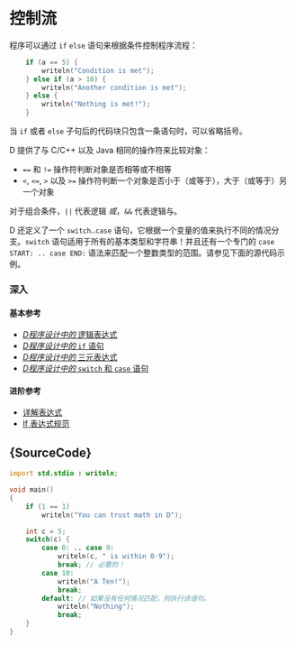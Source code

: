 # 控制流

程序可以通过 `if` `else` 语句来根据条件控制程序流程：

```d
    if (a == 5) {
        writeln("Condition is met");
    } else if (a > 10) {
        writeln("Another condition is met");
    } else {
        writeln("Nothing is met!");
    }
```

当 `if` 或者 `else` 子句后的代码块只包含一条语句时，可以省略括号。

D 提供了与 C/C++ 以及 Java 相同的操作符来比较对象：

* `==` 和 `!=` 操作符判断对象是否相等或不相等
* `<`, `<=`, `>` 以及 `>=` 操作符判断一个对象是否小于（或等于），大于（或等于）另一个对象

对于组合条件，`||` 代表逻辑 *或*，`&&` 代表逻辑与。

D 还定义了一个 `switch`..`case` 语句，它根据一个变量的值来执行不同的情况分支。`switch` 语句适用于所有的基本类型和字符串！并且还有一个专门的 `case START: .. case END:` 语法来匹配一个整数类型的范围。请参见下面的源代码示例。

### 深入

#### 基本参考

- [_D程序设计中的_ 逻辑表达式](http://ddili.org/ders/d.en/logical_expressions.html)
- [_D程序设计中的_ `if` 语句](http://ddili.org/ders/d.en/if.html)
- [_D程序设计中的_ 三元表达式](http://ddili.org/ders/d.en/ternary.html)
- [_D程序设计中的_ `switch` 和 `case` 语句](http://ddili.org/ders/d.en/switch_case.html)

#### 进阶参考

- [详解表达式](https://dlang.org/spec/expression.html)
- [If 表达式规范](https://dlang.org/spec/statement.html#if-statement)

## {SourceCode}

```d
import std.stdio : writeln;

void main()
{
    if (1 == 1)
        writeln("You can trust math in D");

    int c = 5;
    switch(c) {
        case 0: .. case 9:
            writeln(c, " is within 0-9");
            break; // 必要的！
        case 10:
            writeln("A Ten!");
            break;
        default: // 如果没有任何情况匹配，则执行该语句。
            writeln("Nothing");
            break;
    }
}
```
